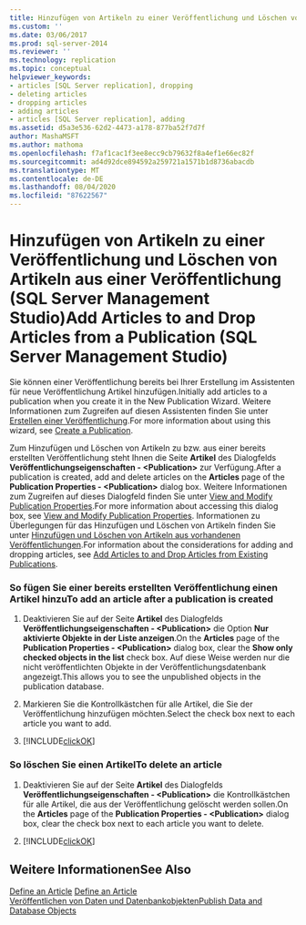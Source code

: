 ```yaml
---
title: Hinzufügen von Artikeln zu einer Veröffentlichung und Löschen von Artikeln aus einer Veröffentlichung (SQL Server Management Studio) | Microsoft-Dokumentation
ms.custom: ''
ms.date: 03/06/2017
ms.prod: sql-server-2014
ms.reviewer: ''
ms.technology: replication
ms.topic: conceptual
helpviewer_keywords:
- articles [SQL Server replication], dropping
- deleting articles
- dropping articles
- adding articles
- articles [SQL Server replication], adding
ms.assetid: d5a3e536-62d2-4473-a178-877ba52f7d7f
author: MashaMSFT
ms.author: mathoma
ms.openlocfilehash: f7af1cac1f3ee8ecc9cb79632f8a4ef1e66ec82f
ms.sourcegitcommit: ad4d92dce894592a259721a1571b1d8736abacdb
ms.translationtype: MT
ms.contentlocale: de-DE
ms.lasthandoff: 08/04/2020
ms.locfileid: "87622567"
---
```

# <a name="add-articles-to-and-drop-articles-from-a-publication-sql-server-management-studio"></a><span data-ttu-id="f9252-102">Hinzufügen von Artikeln zu einer Veröffentlichung und Löschen von Artikeln aus einer Veröffentlichung (SQL Server Management Studio)</span><span class="sxs-lookup"><span data-stu-id="f9252-102">Add Articles to and Drop Articles from a Publication (SQL Server Management Studio)</span></span>
  <span data-ttu-id="f9252-103">Sie können einer Veröffentlichung bereits bei Ihrer Erstellung im Assistenten für neue Veröffentlichung Artikel hinzufügen.</span><span class="sxs-lookup"><span data-stu-id="f9252-103">Initially add articles to a publication when you create it in the New Publication Wizard.</span></span> <span data-ttu-id="f9252-104">Weitere Informationen zum Zugreifen auf diesen Assistenten finden Sie unter [Erstellen einer Veröffentlichung](create-a-publication.md).</span><span class="sxs-lookup"><span data-stu-id="f9252-104">For more information about using this wizard, see [Create a Publication](create-a-publication.md).</span></span>  
  
 <span data-ttu-id="f9252-105">Zum Hinzufügen und Löschen von Artikeln zu bzw. aus einer bereits erstellten Veröffentlichung steht Ihnen die Seite **Artikel** des Dialogfelds **Veröffentlichungseigenschaften - \<Publication>** zur Verfügung.</span><span class="sxs-lookup"><span data-stu-id="f9252-105">After a publication is created, add and delete articles on the **Articles** page of the **Publication Properties - \<Publication>** dialog box.</span></span> <span data-ttu-id="f9252-106">Weitere Informationen zum Zugreifen auf dieses Dialogfeld finden Sie unter [View and Modify Publication Properties](view-and-modify-publication-properties.md).</span><span class="sxs-lookup"><span data-stu-id="f9252-106">For more information about accessing this dialog box, see [View and Modify Publication Properties](view-and-modify-publication-properties.md).</span></span> <span data-ttu-id="f9252-107">Informationen zu Überlegungen für das Hinzufügen und Löschen von Artikeln finden Sie unter [Hinzufügen und Löschen von Artikeln aus vorhandenen Veröffentlichungen](add-articles-to-and-drop-articles-from-existing-publications.md).</span><span class="sxs-lookup"><span data-stu-id="f9252-107">For information about the considerations for adding and dropping articles, see [Add Articles to and Drop Articles from Existing Publications](add-articles-to-and-drop-articles-from-existing-publications.md).</span></span>  
  
### <a name="to-add-an-article-after-a-publication-is-created"></a><span data-ttu-id="f9252-108">So fügen Sie einer bereits erstellten Veröffentlichung einen Artikel hinzu</span><span class="sxs-lookup"><span data-stu-id="f9252-108">To add an article after a publication is created</span></span>  
  
1.  <span data-ttu-id="f9252-109">Deaktivieren Sie auf der Seite **Artikel** des Dialogfelds **Veröffentlichungseigenschaften - \<Publication>** die Option **Nur aktivierte Objekte in der Liste anzeigen**.</span><span class="sxs-lookup"><span data-stu-id="f9252-109">On the **Articles** page of the **Publication Properties - \<Publication>** dialog box, clear the **Show only checked objects in the list** check box.</span></span> <span data-ttu-id="f9252-110">Auf diese Weise werden nur die nicht veröffentlichten Objekte in der Veröffentlichungsdatenbank angezeigt.</span><span class="sxs-lookup"><span data-stu-id="f9252-110">This allows you to see the unpublished objects in the publication database.</span></span>  
  
2.  <span data-ttu-id="f9252-111">Markieren Sie die Kontrollkästchen für alle Artikel, die Sie der Veröffentlichung hinzufügen möchten.</span><span class="sxs-lookup"><span data-stu-id="f9252-111">Select the check box next to each article you want to add.</span></span>  
  
3.  [!INCLUDE[clickOK](../../../includes/clickok-md.md)]  
  
### <a name="to-delete-an-article"></a><span data-ttu-id="f9252-112">So löschen Sie einen Artikel</span><span class="sxs-lookup"><span data-stu-id="f9252-112">To delete an article</span></span>  
  
1.  <span data-ttu-id="f9252-113">Deaktivieren Sie auf der Seite **Artikel** des Dialogfelds **Veröffentlichungseigenschaften - \<Publication>** die Kontrollkästchen für alle Artikel, die aus der Veröffentlichung gelöscht werden sollen.</span><span class="sxs-lookup"><span data-stu-id="f9252-113">On the **Articles** page of the **Publication Properties - \<Publication>** dialog box, clear the check box next to each article you want to delete.</span></span>  
  
2.  [!INCLUDE[clickOK](../../../includes/clickok-md.md)]  
  
## <a name="see-also"></a><span data-ttu-id="f9252-114">Weitere Informationen</span><span class="sxs-lookup"><span data-stu-id="f9252-114">See Also</span></span>  
 <span data-ttu-id="f9252-115">[Define an Article](define-an-article.md) </span><span class="sxs-lookup"><span data-stu-id="f9252-115">[Define an Article](define-an-article.md) </span></span>  
 [<span data-ttu-id="f9252-116">Veröffentlichen von Daten und Datenbankobjekten</span><span class="sxs-lookup"><span data-stu-id="f9252-116">Publish Data and Database Objects</span></span>](publish-data-and-database-objects.md)  
  
  
